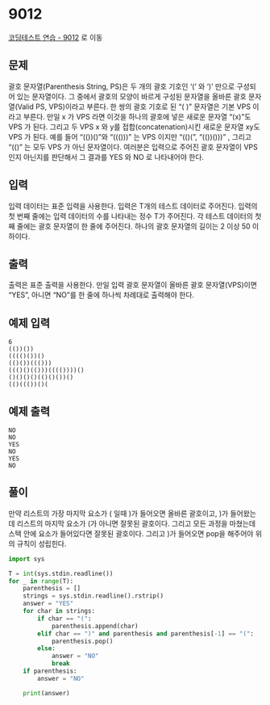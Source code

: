 # 9012

[코딩테스트 연습 - 9012][1] 로 이동

## 문제

괄호 문자열(Parenthesis String, PS)은 두 개의 괄호 기호인 ‘(’ 와 ‘)’ 만으로 구성되어 있는 문자열이다. 그 중에서 괄호의 모양이 바르게 구성된 문자열을 올바른 괄호 문자열(Valid PS, VPS)이라고 부른다. 한 쌍의 괄호 기호로 된 “( )” 문자열은 기본 VPS 이라고 부른다. 만일 x 가 VPS 라면 이것을 하나의 괄호에 넣은 새로운 문자열 “(x)”도 VPS 가 된다. 그리고 두 VPS x 와 y를 접합(concatenation)시킨 새로운 문자열 xy도 VPS 가 된다. 예를 들어 “(())()”와 “((()))” 는 VPS 이지만 “(()(”, “(())()))” , 그리고 “(()” 는 모두 VPS 가 아닌 문자열이다.
여러분은 입력으로 주어진 괄호 문자열이 VPS 인지 아닌지를 판단해서 그 결과를 YES 와 NO 로 나타내어야 한다.

## 입력

입력 데이터는 표준 입력을 사용한다. 입력은 T개의 테스트 데이터로 주어진다. 입력의 첫 번째 줄에는 입력 데이터의 수를 나타내는 정수 T가 주어진다. 각 테스트 데이터의 첫째 줄에는 괄호 문자열이 한 줄에 주어진다. 하나의 괄호 문자열의 길이는 2 이상 50 이하이다.

## 출력

출력은 표준 출력을 사용한다. 만일 입력 괄호 문자열이 올바른 괄호 문자열(VPS)이면 “YES”, 아니면 “NO”를 한 줄에 하나씩 차례대로 출력해야 한다.

## 예제 입력

```
6
(())())
(((()())()
(()())((()))
((()()(()))(((())))()
()()()()(()()())()
(()((())()(

```

## 예제 출력

```
NO
NO
YES
NO
YES
NO

```

## 풀이

만약 리스트의 가장 마지막 요소가 ( 일때 )가 들어오면 올바른 괄호이고,
)가 들어왔는데 리스트의 마지막 요소가 (가 아니면 잘못된 괄호이다.
그리고 모든 과정을 마쳤는데 스택 안에 요소가 들어있다면 잘못된 괄호이다.
그리고 )가 들어오면 pop을 해주어야 위의 규칙이 성립힌다.

```python
import sys

T = int(sys.stdin.readline())
for _ in range(T):
    parenthesis = []
    strings = sys.stdin.readline().rstrip()
    answer = "YES"
    for char in strings:
        if char == "(":
            parenthesis.append(char)
        elif char == ")" and parenthesis and parenthesis[-1] == "(":
            parenthesis.pop()
        else:
            answer = "NO"
            break
    if parenthesis:
        answer = "NO"

    print(answer)

```

[1]: https://www.acmicpc.net/problem/9012
